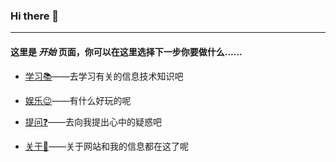 ### Hi there 👋

------



#### 这里是  ***开始***   页面，你可以在这里选择下一步你要做什么……



- [学习📚](https://zhehan-pc.github.io/STUDY/)——去学习有关的信息技术知识吧

  

- [娱乐😉](https://zhehan-pc.github.io/FUN/)——有什么好玩的呢

  

- [提问❓](https://github.com/zhehan-pc/zhehan-pc.github.io/issues/1)——去向我提出心中的疑惑吧

  

- [关于🧒](https://zhehan-pc.github.io/ABOUT/)——关于网站和我的信息都在这了呢